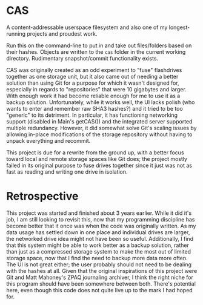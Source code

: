 # CAS
A content-addressable userspace filesystem and also one of my longest-running projects and proudest work.

Run this on the command-line to put in and take out files/folders based on their hashes. Objects are written to the `cas` folder in the current working directory. Rudimentary snapshot/commit functionality exists.

CAS was originally created as an odd experiment to "fuse" flashdrives together as one storage unit, but it also came out of needing a better solution than using Git for a purpose for which it wasn't designed for, especially in regards to "repositories" that were 10 gigabytes and larger. With enough work it had become reliable enough for me to use it as a backup solution. Unfortunately, while it works well, the UI lacks polish (who wants to enter and remember raw SHA3 hashes?) and it tried to be too "generic" to its detriment. In particular, it has functioning networking support (disabled in Main's getCAS()) and the integrated server supported multiple redundancy. However, it did somewhat solve Git's scaling issues by allowing in-place modifications of the storage repository without having to unpack everything and recommit.

This project is due for a rewrite from the ground up, with a better focus toward local and remote storage spaces like Git does; the project mostly failed in its original purpose to fuse drives together since it just was not as fast as reading and writing one drive in isolation.

# Retrospective
This project was started and finished about 3 years earlier. While it did it's job, I am still looking to revisit this, now that my programming discipline has become better that it once was when the code was originally written. As my data usage has settled down in one place and individual drives are larger, the networked drive idea might not have been so useful. Additionally, I find that this system might be able to work better as a backup solution, rather than just as a compressed storage system to make the most out of limited storage space, now that I find the need to backup more data more often. The UI is not great either; the user probably should not need to be dealing with the hashes at all. Given that the original inspirations of this project were Git and Matt Mahoney's ZPAQ journaling archiver, I think the right niche for this program should have been somewhere between both. There's potential here, even though this code does not quite live up to the mark I had hoped for.
